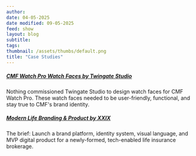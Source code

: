 ```yaml
---
author: 
date: 04-05-2025
date modified: 09-05-2025
feed: show
layout: blog
subtitle: 
tags: 
thumbnail: /assets/thumbs/default.png
title: "Case Studies"
---
```


##### [CMF Watch Pro Watch Faces by Twingate Studio](https://cmf.twingate.studio/)

Nothing commissioned Twingate Studio to design watch faces for CMF Watch Pro. These watch faces needed to be user-friendly, functional, and stay true to CMF's brand identity.

##### [Modern Life Branding & Product by XXIX](https://www.xxix.co/work/modern-life)

The brief: Launch a brand platform, identity system, visual language, and MVP digital product for a newly-formed, tech-enabled life insurance brokerage.
